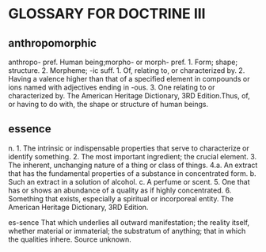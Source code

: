 # GLOSSARY FOR DOCTRINE III

## anthropomorphic

anthropo- pref. Human being;morpho- or morph- pref. 1. Form; shape; structure. 2. Morpheme; -ic suff. 1. Of, relating to, or characterized by. 2. Having a valence higher than that of a specified element in compounds or ions named with adjectives ending in -ous. 3. One relating to or characterized by. The American Heritage Dictionary, 3RD Edition.Thus, of, or having to do with, the shape or structure of human beings.

## essence

n. 1. The intrinsic or indispensable properties that serve to characterize or identify something. 2. The most important ingredient; the crucial element. 3. The inherent, unchanging nature of a thing or class of things. 4.a. An extract that has the fundamental properties of a substance in concentrated form. b. Such an extract in a solution of alcohol. c. A perfume or scent. 5. One that has or shows an abundance of a quality as if highly concentrated. 6. Something that exists, especially a spiritual or incorporeal entity. The American Heritage Dictionary, 3RD Edition.

es-sence That which underlies all outward manifestation; the reality itself, whether material or immaterial; the substratum of anything; that in which the qualities inhere. Source unknown.